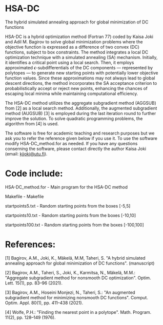# HSA-DC
The hybrid simulated annealing approach for global minimization of DC functions

HSA-DC is a hybrid optimization method (Fortran 77) coded by Kaisa Joki and Adil M. Bagirov to solve global minimization problems where the objective function is expressed as a difference of two convex (DC) functions, subject to box constraints. The method integrates a local DC optimization technique with a simulated annealing (SA) mechanism. Initially, it identifies a critical point using a local search. Then, it employs approximated $\epsilon$-subdifferentials of the DC components — represented by polytopes — to generate new starting points with potentially lower objective function values. Since these approximations may not always lead to global descent directions, the method incorporates the SA acceptance criterion to probabilistically accept or reject new points, enhancing the chances of escaping local minima while maintaining computational efficiency.

The HSA-DC method utilizes the aggregate subgradient method (AGGSUB) from [2] as a local search method. Additionally, the augmented subgradient method (AUGSUB) [3] is employed during the last iteration round to further improve the solution. To solve quadratic programming problems, the algorithm from [4] is used.

The software is free for academic teaching and research purposes but we ask you to refer the reference given below if you use it. To use the software modify HSA-DC_method.for as needed. If you have any questions conserning the software, please contact directly the author Kaisa Joki (email: kjjoki@utu.fi).

# Code include:                                                                     
         
   HSA-DC_method.for    - Main program for the HSA-DC method           
                                                                                              
   Makefile             - Makefile       

   startpoints5.txt     - Random starting points from the boxes [-5,5]
   
   startpoints10.txt    - Random starting points from the boxes [-10,10]
   
   startpoints100.txt   - Random starting points from the boxes [-100,100]
   
   
# References:                                                                        
                                                                                              
[1] Bagirov, A.M., Joki, K., Mäkelä, M.M, Taheri, S. "A hybrid simulated annealing approach for global minimization of DC functions". (manuscript)

[2] Bagirov, A.M., Taheri, S., Joki, K., Karmitsa, N., Mäkelä, M.M.: "Aggregate subgradient method for nonsmooth DC optimization". Optim. Lett. 15(1), pp. 83–96 (2021).                                                   

[3] Bagirov, A.M., Hoseini Monjezi, N., Taheri, S.: "An augmented subgradient method for minimizing nonsmooth DC functions". Comput. Optim. Appl. 80(1), pp. 411–438 (2021).                                               

[4] Wolfe, P.H.: "Finding the nearest point in a polytope". Math. Program. 11(2), pp. 128–149 (1976). 
